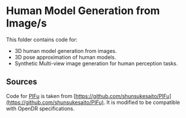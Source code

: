 # Human Model Generation from Image/s

This folder contains code for:
*  3D human model generation from images.
*  3D pose approximation of human models.
*  Synthetic Multi-view image generation for human perception tasks.

## Sources

Code for [PIFu](https://arxiv.org/abs/1905.05172) is taken from [https://github.com/shunsukesaito/PIFu](https://github.com/shunsukesaito/PIFu). It is modified to be compatible with OpenDR specifications.
